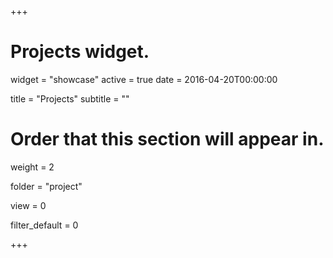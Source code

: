 +++
# Projects widget.
widget = "showcase"
active = true
date = 2016-04-20T00:00:00

title = "Projects"
subtitle = ""

# Order that this section will appear in.
weight = 2

folder = "project"

view = 0

filter_default = 0

+++
